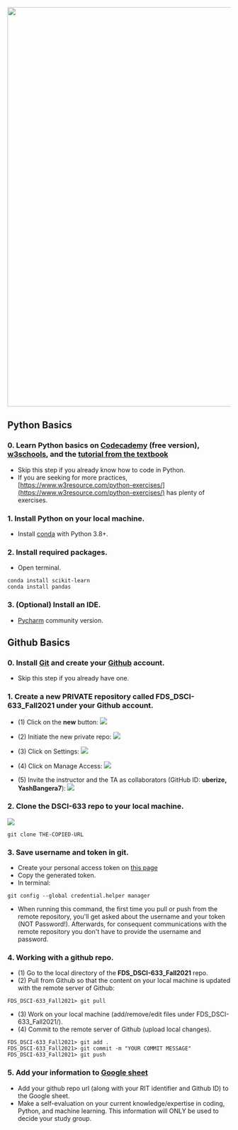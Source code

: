 [<img width=900 src="https://github.com/YashBangera7/FDS_DSCI-633_Fall2021/blob/main/images/image1.jpg">](https://github.com/YashBangera7/FDS_DSCI-633_Fall2021/blob/main/README.md)   


## Python Basics

### 0. Learn Python basics on [Codecademy](https://www.codecademy.com/learn/learn-python) (free version), [w3schools](https://www.w3schools.com/python/), and the [tutorial from the textbook](http://www.cse.msu.edu/~ptan/dmbook/tutorials/tutorial1/tutorial1.html)
 - Skip this step if you already know how to code in Python.
 - If you are seeking for more practices, [https://www.w3resource.com/python-exercises/](https://www.w3resource.com/python-exercises/) has plenty of exercises.

### 1. Install Python on your local machine.

 - Install [conda](https://docs.conda.io/en/latest/miniconda.html) with Python 3.8+.
 
### 2. Install required packages.
 - Open terminal.
 ```
 conda install scikit-learn
 conda install pandas
 ```
 
### 3. (Optional) Install an IDE.
 - [Pycharm](https://www.jetbrains.com/pycharm/) community version.
 

## Github Basics

### 0. Install [Git](https://git-scm.com/downloads) and create your [Github](https://github.com/) account.
 - Skip this step if you already have one.

### 1. Create a new PRIVATE repository called **FDS_DSCI-633_Fall2021** under your Github account.
 - (1) Click on the **new** button:
 ![](https://github.com/YashBangera7/FDS_DSCI-633_Fall2021/blob/main/images/image2.PNG)
 
 - (2) Initiate the new private repo:
 ![](https://github.com/YashBangera7/FDS_DSCI-633_Fall2021/blob/main/images/image3.PNG)

 - (3) Click on Settings:
 ![](https://github.com/YashBangera7/FDS_DSCI-633_Fall2021/blob/main/images/image4.PNG)

 - (4) Click on Manage Access:
 ![](https://github.com/YashBangera7/FDS_DSCI-633_Fall2021/blob/main/images/image5.PNG)
 
 - (5) Invite the instructor and the TA as collaborators (GitHub ID: **uberize, YashBangera7**):
 ![](https://github.com/YashBangera7/FDS_DSCI-633_Fall2021/blob/main/images/image6.PNG)

### 2. Clone the **DSCI-633** repo to your local machine.
 ![](https://github.com/YashBangera7/FDS_DSCI-633_Fall2021/blob/main/images/image7.PNG)
 ```
 git clone THE-COPIED-URL
 ```

### 3. Save username and token in git.
 - Create your personal access token on [this page](https://github.com/settings/tokens)
 - Copy the generated token.
 - In terminal:
 ```
 git config --global credential.helper manager
 ```
 - When running this command, the first time you pull or push from the remote repository, you'll get asked about the username and your token (NOT Password!). Afterwards, for consequent communications with the remote repository you don't have to provide the username and password.

### 4. Working with a github repo.
 - (1) Go to the local directory of the **FDS_DSCI-633_Fall2021** repo.
 - (2) Pull from Github so that the content on your local machine is updated with the remote server of Github:
 ```
 FDS_DSCI-633_Fall2021> git pull
 ```
 - (3) Work on your local machine (add/remove/edit files under FDS_DSCI-633_Fall2021/).
 - (4) Commit to the remote server of Github (upload local changes).
 ```
 FDS_DSCI-633_Fall2021> git add .
 FDS_DSCI-633_Fall2021> git commit -m "YOUR COMMIT MESSAGE"
 FDS_DSCI-633_Fall2021> git push
 ```
 
 ### 5. Add your information to [Google sheet](https://docs.google.com/spreadsheets/d/1q7tw0On2aCCHZEuJ8KAYOgad2yPxS8U1aWb81jsrU0k/edit?usp=sharing)
 - Add your github repo url (along with your RIT identifier and Github ID) to the Google sheet.
 - Make a self-evaluation on your current knowledge/expertise in coding, Python, and machine learning. This information will ONLY be used to decide your study group.
